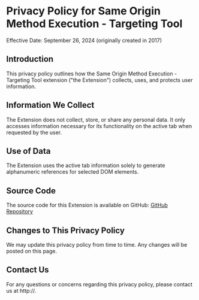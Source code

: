 # Privacy Policy for Same Origin Method Execution - Targeting Tool

Effective Date: September 26, 2024 (originally created in 2017)

## Introduction
This privacy policy outlines how the Same Origin Method Execution - Targeting Tool extension ("the Extension") collects, uses, and protects user information.

## Information We Collect
The Extension does not collect, store, or share any personal data. It only accesses information necessary for its functionality on the active tab when requested by the user.

## Use of Data
The Extension uses the active tab information solely to generate alphanumeric references for selected DOM elements.

## Source Code
The source code for this Extension is available on GitHub: [GitHub Repository](https://github.com/BenHayak/SOME_Targeting_Tool)

## Changes to This Privacy Policy
We may update this privacy policy from time to time. Any changes will be posted on this page.

## Contact Us
For any questions or concerns regarding this privacy policy, please contact us at http://.


